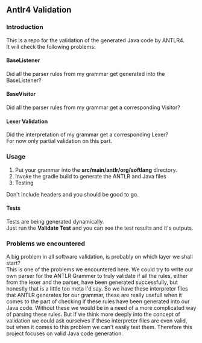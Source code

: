 ## Antlr4 Validation

### Introduction

This is a repo for the validation of the generated Java code by ANTLR4.  
It will check the following problems:

#### BaseListener
Did all the parser rules from my grammar get generated into the BaseListener?

#### BaseVisitor
Did all the parser rules from my grammar get a corresponding Visitor?

#### Lexer Validation
Did the interpretation of my grammar get a corresponding Lexer?  
For now only partial validation on this part.


### Usage

1. Put your grammar into the **src/main/antlr/org/softlang** directory.  
2. Invoke the gradle build to generate the ANTLR and Java files
3. Testing  

Don't include headers and you should be good to go.

#### Tests
Tests are being generated dynamically.  
Just run the **Validate Test** and you can see the test results and it's outputs.

### Problems we encountered
A big problem in all software validation, is probably on which layer we shall start?  
This is one of the problems we encountered here. We could try to write our own parser for the ANTLR Grammer to truly validate if all the rules, either from the lexer and the parser, have been generated successfully, but honestly that is a little too meta I'd say. So we have these interpreter files that ANTLR generates for our grammar, these are really usefull when it comes to the part of checking if these rules have been generated into our Java code. Without these we would be in a need of a more complicated way of parsing these rules.  But if we think more deeply into the concept of validation we could ask ourselves if these interpreter files are even valid, but when it comes to this problem we can't easily test them. Therefore this project focuses on valid Java code generation.
